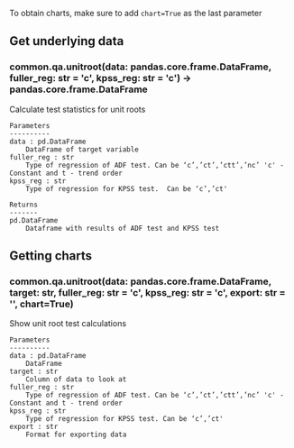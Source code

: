 To obtain charts, make sure to add `chart=True` as the last parameter

## Get underlying data 
### common.qa.unitroot(data: pandas.core.frame.DataFrame, fuller_reg: str = 'c', kpss_reg: str = 'c') -> pandas.core.frame.DataFrame

Calculate test statistics for unit roots

    Parameters
    ----------
    data : pd.DataFrame
        DataFrame of target variable
    fuller_reg : str
        Type of regression of ADF test. Can be ‘c’,’ct’,’ctt’,’nc’ 'c' - Constant and t - trend order
    kpss_reg : str
        Type of regression for KPSS test.  Can be ‘c’,’ct'

    Returns
    -------
    pd.DataFrame
        Dataframe with results of ADF test and KPSS test

## Getting charts 
### common.qa.unitroot(data: pandas.core.frame.DataFrame, target: str, fuller_reg: str = 'c', kpss_reg: str = 'c', export: str = '', chart=True)

Show unit root test calculations

    Parameters
    ----------
    data : pd.DataFrame
        DataFrame
    target : str
        Column of data to look at
    fuller_reg : str
        Type of regression of ADF test. Can be ‘c’,’ct’,’ctt’,’nc’ 'c' - Constant and t - trend order
    kpss_reg : str
        Type of regression for KPSS test. Can be ‘c’,’ct'
    export : str
        Format for exporting data

